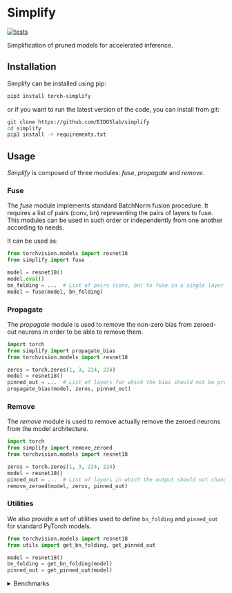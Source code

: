 # Simplify

[![tests](https://github.com/EIDOSlab/simplify/actions/workflows/test.yaml/badge.svg)](https://github.com/EIDOSlab/simplify/actions/workflows/test.yaml)

Simplification of pruned models for accelerated inference.

[comment]: <> (- [Installation]&#40;#installation&#41;)

[comment]: <> (- [Modules]&#40;#usage&#41;)

[comment]: <> (    - [Dataloaders]&#40;#dataloaders&#41;)

[comment]: <> (    - [Evaluation]&#40;#evalutation&#41;)

[comment]: <> (    - [Models]&#40;#models&#41;)

[comment]: <> (    - [Pruning]&#40;#pruning&#41;)

[comment]: <> (        - [CSNN]&#40;#CSNN&#41;)

[comment]: <> (        - [Pruning]&#40;#Pruning&#41;)

[comment]: <> (        - [Thresholding]&#40;#Thresholding&#41;)

[comment]: <> (    - [Utils]&#40;#Utils&#41;)

[comment]: <> (- [Contributing]&#40;#contributing&#41;   )

[comment]: <> (- [License]&#40;#license&#41;)

## Installation

Simplify can be installed using pip:

```bash
pip3 install torch-simplify
```

or if you want to run the latest version of the code, you can install from git:

```bash
git clone https://github.com/EIDOSlab/simplify
cd simplify
pip3 install -r requirements.txt
```

## Usage

*Simplify* is composed of three modules: *fuse*, *propagate* and *remove*.

### Fuse

The *fuse* module implements standard BatchNorm fusion procedure. It requires a list of pairs (conv, bn) representing
the pairs of layers to fuse. This modules can be used in such order or independently from one another according to needs.

It can be used as:

```python
from torchvision.models import resnet18
from simplify import fuse

model = resnet18()
model.eval()
bn_folding = ...  # List of pairs (conv, bn) to fuse in a single layer
model = fuse(model, bn_folding)
```

### Propagate

The *propagate* module is used to remove the non-zero bias from zeroed-out neurons in order to be able to remove them.

````python
import torch
from simplify import propagate_bias
from torchvision.models import resnet18

zeros = torch.zeros(1, 3, 224, 224)
model = resnet18()
pinned_out = ...  # List of layers for which the bias should not be propagated
propagate_bias(model, zeros, pinned_out)
````

### Remove

The *remove* module is used to remove actually remove the zeroed neurons from the model architecture.

````python
import torch
from simplify import remove_zeroed
from torchvision.models import resnet18

zeros = torch.zeros(1, 3, 224, 224)
model = resnet18()
pinned_out = ...  # List of layers in which the output should not change shape
remove_zeroed(model, zeros, pinned_out)
````

### Utilities

We also provide a set of utilities used to define `bn_folding` and `pinned_out` for standard PyTorch models.

````python
from torchvision.models import resnet18
from utils import get_bn_folding, get_pinned_out

model = resnet18()
bn_folding = get_bn_folding(model)
pinned_out = get_pinned_out(model)
````

<details>
<summary>
Benchmarks
</summary>


<!-- benchmark starts -->
Update timestamp 23/06/2021 11:38:39

Random structured pruning amount = 50.0%

| Architecture       | Pruned time       | Simplified time   |
|--------------------|-------------------|-------------------|
| alexnet            | 0.2567s ± 0.0147  | 0.1103s ± 0.0019  |
| vgg11              | 2.7595s ± 0.0277  | 1.2177s ± 0.0034  |
| vgg11_bn           | 3.6554s ± 0.0097  | 1.2040s ± 0.0023  |
| vgg13              | 4.1491s ± 0.0148  | 1.8530s ± 0.0083  |
| vgg13_bn           | 5.6327s ± 0.0094  | 1.8437s ± 0.0033  |
| vgg16              | 5.1179s ± 0.0050  | 2.1656s ± 0.0082  |
| vgg16_bn           | 6.7249s ± 0.0055  | 2.1635s ± 0.0032  |
| vgg19              | 6.1281s ± 0.0413  | 2.4808s ± 0.0014  |
| vgg19_bn           | 7.8951s ± 0.0256  | 2.5016s ± 0.0030  |
| resnet18           | 1.0492s ± 0.0130  | 0.6266s ± 0.0038  |
| resnet34           | 1.7541s ± 0.0578  | 0.9567s ± 0.0030  |
| resnet50           | 4.0148s ± 0.0330  | 2.5540s ± 0.0134  |
| resnet101          | 6.1164s ± 0.0050  | 3.7594s ± 0.0054  |
| resnet152          | 8.4297s ± 0.0113  | 5.1408s ± 0.0055  |
| squeezenet1_0      | 1.0064s ± 0.0019  | 1.0719s ± 0.0098  |
| squeezenet1_1      | 0.5562s ± 0.0015  | 0.5900s ± 0.0007  |
| densenet121        | 4.3583s ± 0.0173  | 4.0141s ± 0.1426  |
| densenet161        | 8.7723s ± 0.0365  | 7.7275s ± 0.0201  |
| densenet169        | 5.1136s ± 0.0351  | 4.6250s ± 0.0344  |
| densenet201        | 6.5296s ± 0.0257  | 6.1737s ± 0.0361  |
| inception_v3       | 1.9546s ± 0.0366  | 1.1694s ± 0.0070  |
| googlenet          | 1.4704s ± 0.0076  | 0.5809s ± 0.0086  |
| shufflenet_v2_x0_5 | 0.3820s ± 0.0027  | 0.3811s ± 0.0033  |
| shufflenet_v2_x1_0 | 0.5042s ± 0.0037  | 0.4826s ± 0.0012  |
| shufflenet_v2_x1_5 | 0.7095s ± 0.0033  | 0.6669s ± 0.0005  |
| shufflenet_v2_x2_0 | 1.1705s ± 0.0160  | 0.9611s ± 0.0024  |
| mobilenet_v2       | 2.5662s ± 0.0556  | 2.1873s ± 0.0545  |
| mobilenet_v3_small | 0.6592s ± 0.0101  | 0.6375s ± 0.0028  |
| mobilenet_v3_large | 1.7787s ± 0.0177  | 1.5868s ± 0.0157  |
| resnext50_32x4d    | 4.8473s ± 0.0014  | 3.7550s ± 0.0045  |
| resnext101_32x8d   | 12.1780s ± 0.0098 | 8.9929s ± 0.0152  |
| wide_resnet50_2    | 6.2961s ± 0.0107  | 3.1973s ± 0.0078  |
| wide_resnet101_2   | 10.4598s ± 0.0523 | 4.3079s ± 0.0454  |
| mnasnet0_5         | 1.2035s ± 0.0129  | 1.1411s ± 0.0033  |
| mnasnet0_75        | 1.9979s ± 0.0100  | 1.7071s ± 0.0166  |
| mnasnet1_0         | 2.3457s ± 0.0484  | 2.0913s ± 0.0035  |
| mnasnet1_3         | 3.3775s ± 0.0822  | 2.7992s ± 0.0630  |

<!-- benchmark ends -->

### Status of torchvision.models

:heavy_check_mark:: all good

:x:: gives different results

:cursing_face:: an exception occurred

:man_shrugging:: test skipped due to failing of the previous one


<!-- table starts -->
Update timestamp 22/06/2021 14:16:31

|    Architecture    |  BatchNorm Folding  |  Bias Propagation  |   Simplification   |
|--------------------|---------------------|--------------------|--------------------|
|      alexnet       | :heavy_check_mark:  | :heavy_check_mark: | :heavy_check_mark: |
|       vgg11        | :heavy_check_mark:  | :heavy_check_mark: | :heavy_check_mark: |
|      vgg11_bn      | :heavy_check_mark:  | :heavy_check_mark: | :heavy_check_mark: |
|       vgg13        | :heavy_check_mark:  | :heavy_check_mark: | :heavy_check_mark: |
|      vgg13_bn      | :heavy_check_mark:  | :heavy_check_mark: | :heavy_check_mark: |
|       vgg16        | :heavy_check_mark:  | :heavy_check_mark: | :heavy_check_mark: |
|      vgg16_bn      | :heavy_check_mark:  | :heavy_check_mark: | :heavy_check_mark: |
|       vgg19        | :heavy_check_mark:  | :heavy_check_mark: | :heavy_check_mark: |
|      vgg19_bn      | :heavy_check_mark:  | :heavy_check_mark: | :heavy_check_mark: |
|      resnet18      | :heavy_check_mark:  | :heavy_check_mark: | :heavy_check_mark: |
|      resnet34      | :heavy_check_mark:  | :heavy_check_mark: | :heavy_check_mark: |
|      resnet50      | :heavy_check_mark:  | :heavy_check_mark: | :heavy_check_mark: |
|     resnet101      | :heavy_check_mark:  | :heavy_check_mark: | :heavy_check_mark: |
|     resnet152      | :heavy_check_mark:  | :heavy_check_mark: | :heavy_check_mark: |
|   squeezenet1_0    | :heavy_check_mark:  | :heavy_check_mark: | :heavy_check_mark: |
|   squeezenet1_1    | :heavy_check_mark:  | :heavy_check_mark: | :heavy_check_mark: |
|    densenet121     | :heavy_check_mark:  | :heavy_check_mark: | :heavy_check_mark: |
|    densenet161     | :heavy_check_mark:  | :heavy_check_mark: | :heavy_check_mark: |
|    densenet169     | :heavy_check_mark:  | :heavy_check_mark: | :heavy_check_mark: |
|    densenet201     | :heavy_check_mark:  | :heavy_check_mark: | :heavy_check_mark: |
|    inception_v3    | :heavy_check_mark:  | :heavy_check_mark: | :heavy_check_mark: |
|     googlenet      | :heavy_check_mark:  | :heavy_check_mark: | :heavy_check_mark: |
| shufflenet_v2_x0_5 | :heavy_check_mark:  | :heavy_check_mark: | :heavy_check_mark: |
| shufflenet_v2_x1_0 | :heavy_check_mark:  | :heavy_check_mark: | :heavy_check_mark: |
| shufflenet_v2_x1_5 | :heavy_check_mark:  | :heavy_check_mark: | :heavy_check_mark: |
| shufflenet_v2_x2_0 | :heavy_check_mark:  | :heavy_check_mark: | :heavy_check_mark: |
|    mobilenet_v2    | :heavy_check_mark:  | :heavy_check_mark: | :heavy_check_mark: |
| mobilenet_v3_small | :heavy_check_mark:  | :heavy_check_mark: | :heavy_check_mark: |
| mobilenet_v3_large | :heavy_check_mark:  | :heavy_check_mark: | :heavy_check_mark: |
|  resnext50_32x4d   | :heavy_check_mark:  | :heavy_check_mark: | :heavy_check_mark: |
|  resnext101_32x8d  | :heavy_check_mark:  | :heavy_check_mark: | :heavy_check_mark: |
|  wide_resnet50_2   | :heavy_check_mark:  | :heavy_check_mark: | :heavy_check_mark: |
|  wide_resnet101_2  | :heavy_check_mark:  | :heavy_check_mark: | :heavy_check_mark: |
|     mnasnet0_5     | :heavy_check_mark:  | :heavy_check_mark: | :heavy_check_mark: |
|    mnasnet0_75     | :heavy_check_mark:  | :heavy_check_mark: | :heavy_check_mark: |
|     mnasnet1_0     | :heavy_check_mark:  | :heavy_check_mark: | :heavy_check_mark: |
|     mnasnet1_3     | :heavy_check_mark:  | :heavy_check_mark: | :heavy_check_mark: |

<!-- table ends -->
</details>